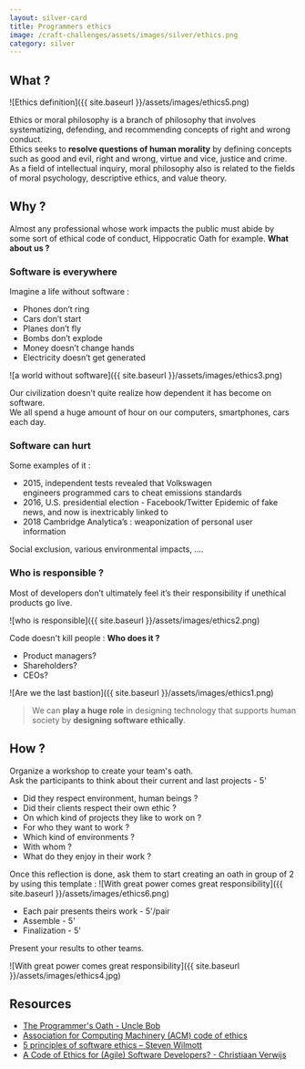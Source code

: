 ```yaml
---
layout: silver-card
title: Programmers ethics
image: /craft-challenges/assets/images/silver/ethics.png
category: silver
---
```



## What ?
![Ethics definition]({{ site.baseurl }}/assets/images/ethics5.png)  

Ethics or moral philosophy is a branch of philosophy that involves systematizing, defending, and recommending concepts of right and wrong conduct.  
Ethics seeks to **resolve questions of human morality** by defining concepts such as good and evil, right and wrong, virtue and vice, justice and crime. As a field of intellectual inquiry, moral philosophy also is related to the fields of moral psychology, descriptive ethics, and value theory.

## Why ?
Almost any professional whose work impacts the public must abide by some sort of ethical code of conduct, Hippocratic Oath for example. **What about us ?**

### Software is everywhere
Imagine a life without software : 
* Phones don’t ring
* Cars don’t start
* Planes don’t fly
* Bombs don’t explode
* Money doesn’t change hands
* Electricity doesn’t get generated

![a world without software]({{ site.baseurl }}/assets/images/ethics3.png)  

Our civilization doesn’t quite realize how dependent it has become on software.   
We all spend a huge amount of hour on our computers, smartphones, cars each day.

### Software can hurt
Some examples of it :
* 2015, independent tests revealed that Volkswagen engineers programmed cars to cheat emissions standards
* 2016, U.S. presidential election - Facebook/Twitter Epidemic of fake news, and now is inextricably linked to
* 2018 Cambridge Analytica’s : weaponization of personal user information

Social exclusion, various environmental impacts, ....

### Who is responsible ?
Most of developers don’t ultimately feel it’s their responsibility if unethical products go live. 

![who is responsible]({{ site.baseurl }}/assets/images/ethics2.png)  

Code doesn't kill people :
**Who does it ?**
* Product managers? 
* Shareholders? 
* CEOs? 

![Are we the last bastion]({{ site.baseurl }}/assets/images/ethics1.png)

> We can **play a huge role** in designing technology that supports human society by **designing software ethically**.

## How ?
Organize a workshop to create your team's oath.  
Ask the participants to think about their current and last projects - 5'
* Did they respect environment, human beings ?
* Did their clients respect their own ethic ?
* On which kind of projects they like to work on ?
* For who they want to work ?
* Which kind of environments ?
* With whom ?
* What do they enjoy in their work ?

Once this reflection is done, ask them to start creating an oath in group of 2 by using this template :
![With great power comes great responsibility]({{ site.baseurl }}/assets/images/ethics6.png)

* Each pair presents theirs work - 5'/pair
* Assemble - 5'
* Finalization - 5'

Present your results to other teams.

![With great power comes great responsibility]({{ site.baseurl }}/assets/images/ethics4.jpg)

## Resources
* [The Programmer's Oath - Uncle Bob](https://blog.cleancoder.com/uncle-bob/2015/11/18/TheProgrammersOath.html)
* [Association for Computing Machinery (ACM) code of ethics](https://www.acm.org/code-of-ethics)
* [5 principles of software ethics – Steven Wilmott](https://thenewstack.io/five-principles-software-ethics/)
* [A Code of Ethics for (Agile) Software Developers? - Christiaan Verwijs](https://medium.com/the-liberators/a-code-of-ethics-for-agile-software-developers-430b9a879be6)